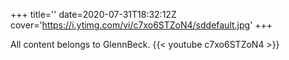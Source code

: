 +++
title=''
date=2020-07-31T18:32:12Z
cover='https://i.ytimg.com/vi/c7xo6STZoN4/sddefault.jpg'
+++

All content belongs to GlennBeck.
{{< youtube c7xo6STZoN4 >}}
